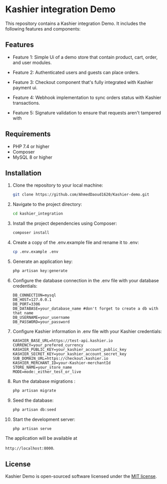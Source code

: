 # Kashier integration Demo

This repository contains a Kashier integration Demo. It includes the following features and components:

## Features

- Feature 1: Simple Ui of a demo store that contain product, cart, order, and user modules.
  

- Feature 2: Authenticated users and guests can place orders.
  

- Feature 3: Checkout component that's fully integrated with Kashier payment ui.
  

- Feature 4: Webhook implementation to sync orders status with Kashier transactions.
  

- Feature 5: Signature validation to ensure that requests aren't tampered with

## Requirements

- PHP 7.4 or higher
- Composer
-  MySQL 8 or higher

## Installation

1. Clone the repository to your local machine:

   ```bash
   git clone https://github.com/AhmedDaoud1620/Kashier-demo.git
   ```

2. Navigate to the project directory:

   ```bash
   cd kashier_integration
   ```
3. Install the project dependencies using Composer:

   ```bash
   composer install
   ```
4. Create a copy of the .env.example file and rename it to .env:
   
   ```bash
   cp .env.example .env
   ```
5. Generate an application key:

   ```bash
   php artisan key:generate
   ```
   
6. Configure the database connection in the .env file with your database credentials:

   ```dotenv
   DB_CONNECTION=mysql
   DB_HOST=127.0.0.1
   DB_PORT=3306
   DB_DATABASE=your_database_name #don't forget to create a db with that name
   DB_USERNAME=your_username
   DB_PASSWORD=your_password
   ```
7. Configure Kashier information in .env file with your Kashier credentials:

    ```dotenv
    KASHIER_BASE_URL=https://test-api.kashier.io
    CURRENCY=your_prefered_currency
    KASHIER_PUBLIC_KEY=your_kashier_account_public_key
    KASHIER_SECRET_KEY=your_kashier_account_secret_key
    SUB_DOMAIN_URL=https://checkout.kashier.io
    KASHIER_MERCHANT_ID=your-Kashier-merchantId
    STORE_NAME=your_store_name
    MODE=mode:_either_test_or_live
    ```   
8. Run the database migrations :
   
   ```bash
   php artisan migrate
   ```
9. Seed the database: 
   
   ```bash
   php artisan db:seed
   ```
10. Start the development server:

    ```bash
    php artisan serve
    ```
The application will be available at 

`http://localhost:8000`.

## License

Kashier Demo is open-sourced software licensed under the [MIT license](https://github.com/laravel/cashier-stripe/blob/14.x/LICENSE.md).
